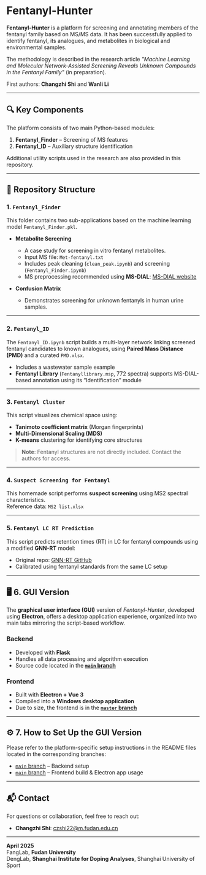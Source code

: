 # Fentanyl-Hunter

**Fentanyl-Hunter** is a platform for screening and annotating members of the fentanyl family based on MS/MS data. It has been successfully applied to identify fentanyl, its analogues, and metabolites in biological and environmental samples.

The methodology is described in the research article *"Machine Learning and Molecular Network-Assisted Screening Reveals Unknown Compounds in the Fentanyl Family"* (in preparation).

First authors: **Changzhi Shi** and **Wanli Li**

---

## 🔍 Key Components

The platform consists of two main Python-based modules:

1. **Fentanyl_Finder** – Screening of MS features  
2. **Fentanyl_ID** – Auxiliary structure identification

Additional utility scripts used in the research are also provided in this repository.

---

## 📁 Repository Structure

### 1. `Fentanyl_Finder`

This folder contains two sub-applications based on the machine learning model `Fentanyl_Finder.pkl`.

- **Metabolite Screening**
  - A case study for screening in vitro fentanyl metabolites.
  - Input MS file: `Met-fentanyl.txt`
  - Includes peak cleaning (`clean_peak.ipynb`) and screening (`Fentanyl_Finder.ipynb`)
  - MS preprocessing recommended using **MS-DIAL**: [MS-DIAL website](http://prime.psc.riken.jp/compms/msdial/main.html)

- **Confusion Matrix**
  - Demonstrates screening for unknown fentanyls in human urine samples.

---

### 2. `Fentanyl_ID`

The `Fentanyl_ID.ipynb` script builds a multi-layer network linking screened fentanyl candidates to known analogues, using **Paired Mass Distance (PMD)** and a curated `PMD.xlsx`.

- Includes a wastewater sample example
- **Fentanyl Library** (`Fentanyllibrary.msp`, 772 spectra) supports MS-DIAL-based annotation using its “Identification” module

---

### 3. `Fentanyl Cluster`

This script visualizes chemical space using:

- **Tanimoto coefficient matrix** (Morgan fingerprints)
- **Multi-Dimensional Scaling (MDS)**
- **K-means** clustering for identifying core structures

> **Note**: Fentanyl structures are not directly included. Contact the authors for access.

---

### 4. `Suspect Screening for Fentanyl`

This homemade script performs **suspect screening** using MS2 spectral characteristics.  
Reference data: `MS2 list.xlsx`

---

### 5. `Fentanyl LC RT Prediction`

This script predicts retention times (RT) in LC for fentanyl compounds using a modified **GNN-RT** model:

- Original repo: [GNN-RT GitHub](https://github.com/Qiong-Yang/GNNRT)
- Calibrated using fentanyl standards from the same LC setup

---

## 🖥️ 6. GUI Version

The **graphical user interface (GUI)** version of *Fentanyl-Hunter*, developed using **Electron**, offers a desktop application experience, organized into two main tabs mirroring the script-based workflow.

### Backend

- Developed with **Flask**
- Handles all data processing and algorithm execution
- Source code located in the **[`main` branch](https://github.com/FangLabNTU/Fentanyl-Hunter/GUI_version/Backend_master)**

### Frontend

- Built with **Electron + Vue 3**
- Compiled into a **Windows desktop application**
- Due to size, the frontend is in the **[`master` branch](https://github.com/FangLabNTU/Fentanyl-Hunter)**

---

## ⚙️ 7. How to Set Up the GUI Version

Please refer to the platform-specific setup instructions in the README files located in the corresponding branches:

- [`main` branch](https://github.com/FangLabNTU/Fentanyl-Hunter/GUI_version_setup/Backend_master) – Backend setup  
- [`main` branch](https://github.com/FangLabNTU/Fentanyl-Hunter/GUI_version_setup/Fentanyl-Hunter_master) – Frontend build & Electron app usage

---

## 📬 Contact

For questions or collaboration, feel free to reach out:

- **Changzhi Shi**: [czshi22@m.fudan.edu.cn](mailto:czshi22@m.fudan.edu.cn)

---

**April 2025**  
FangLab, **Fudan University**  
DengLab, **Shanghai Institute for Doping Analyses**, Shanghai University of Sport
